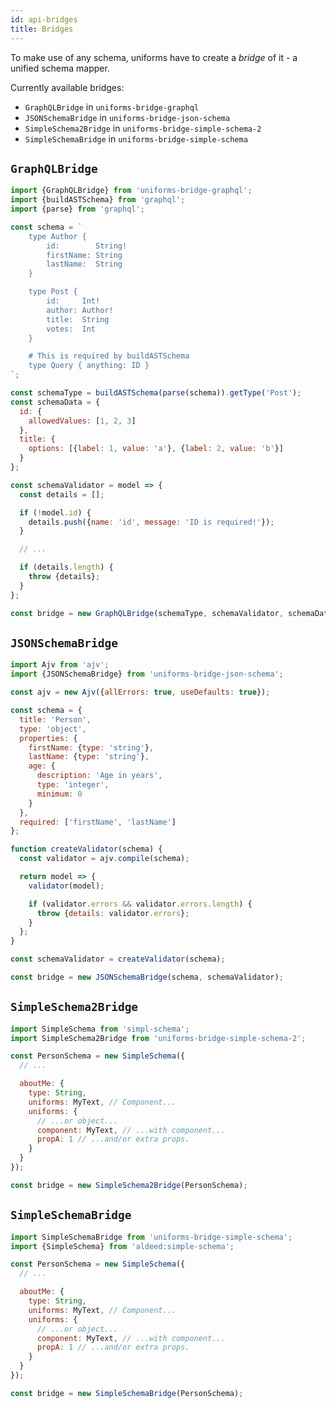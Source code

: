 ```yaml
---
id: api-bridges
title: Bridges
---
```


To make use of any schema, uniforms have to create a _bridge_ of it - a unified schema mapper.

Currently available bridges:

- `GraphQLBridge` in `uniforms-bridge-graphql`
- `JSONSchemaBridge` in `uniforms-bridge-json-schema`
- `SimpleSchema2Bridge` in `uniforms-bridge-simple-schema-2`
- `SimpleSchemaBridge` in `uniforms-bridge-simple-schema`

## `GraphQLBridge`

```js
import {GraphQLBridge} from 'uniforms-bridge-graphql';
import {buildASTSchema} from 'graphql';
import {parse} from 'graphql';

const schema = `
    type Author {
        id:        String!
        firstName: String
        lastName:  String
    }

    type Post {
        id:     Int!
        author: Author!
        title:  String
        votes:  Int
    }

    # This is required by buildASTSchema
    type Query { anything: ID }
`;

const schemaType = buildASTSchema(parse(schema)).getType('Post');
const schemaData = {
  id: {
    allowedValues: [1, 2, 3]
  },
  title: {
    options: [{label: 1, value: 'a'}, {label: 2, value: 'b'}]
  }
};

const schemaValidator = model => {
  const details = [];

  if (!model.id) {
    details.push({name: 'id', message: 'ID is required!'});
  }

  // ...

  if (details.length) {
    throw {details};
  }
};

const bridge = new GraphQLBridge(schemaType, schemaValidator, schemaData);
```

## `JSONSchemaBridge`

```js
import Ajv from 'ajv';
import {JSONSchemaBridge} from 'uniforms-bridge-json-schema';

const ajv = new Ajv({allErrors: true, useDefaults: true});

const schema = {
  title: 'Person',
  type: 'object',
  properties: {
    firstName: {type: 'string'},
    lastName: {type: 'string'},
    age: {
      description: 'Age in years',
      type: 'integer',
      minimum: 0
    }
  },
  required: ['firstName', 'lastName']
};

function createValidator(schema) {
  const validator = ajv.compile(schema);

  return model => {
    validator(model);

    if (validator.errors && validator.errors.length) {
      throw {details: validator.errors};
    }
  };
}

const schemaValidator = createValidator(schema);

const bridge = new JSONSchemaBridge(schema, schemaValidator);
```

## `SimpleSchema2Bridge`

```js
import SimpleSchema from 'simpl-schema';
import SimpleSchema2Bridge from 'uniforms-bridge-simple-schema-2';

const PersonSchema = new SimpleSchema({
  // ...

  aboutMe: {
    type: String,
    uniforms: MyText, // Component...
    uniforms: {
      // ...or object...
      component: MyText, // ...with component...
      propA: 1 // ...and/or extra props.
    }
  }
});

const bridge = new SimpleSchema2Bridge(PersonSchema);
```

## `SimpleSchemaBridge`

```js
import SimpleSchemaBridge from 'uniforms-bridge-simple-schema';
import {SimpleSchema} from 'aldeed:simple-schema';

const PersonSchema = new SimpleSchema({
  // ...

  aboutMe: {
    type: String,
    uniforms: MyText, // Component...
    uniforms: {
      // ...or object...
      component: MyText, // ...with component...
      propA: 1 // ...and/or extra props.
    }
  }
});

const bridge = new SimpleSchemaBridge(PersonSchema);
```
